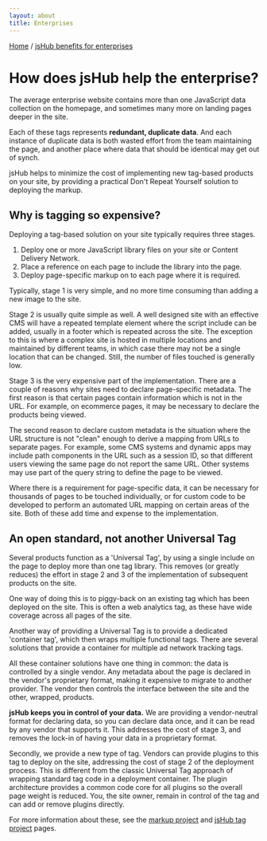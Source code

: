 ```yaml
---
layout: about
title: Enterprises
---
```


<p class="path noprint">
  <a class="pathentry" href="/">Home</a> 
  <span class="pathentry sep">/</span>
  <a class="pathentry" href="/enterprises/">jsHub benefits for enterprises</a> 
  <br style="clear: both" />
</p>

# How does jsHub help the enterprise? #

The average enterprise website contains more than one JavaScript data collection on the homepage, and sometimes many more on landing pages deeper in the site.

Each of these tags represents **redundant, duplicate data**. And each instance of duplicate data is both wasted effort from the team maintaining the page, and another place where data that should be identical may get out of synch.

jsHub helps to minimize the cost of implementing new tag-based products on your site, by providing a practical Don't Repeat Yourself solution to deploying the markup.

## Why is tagging so expensive? ##

Deploying a tag-based solution on your site typically requires three stages.
 1. Deploy one or more JavaScript library files on your site or Content Delivery Network.
 2. Place a reference on each page to include the library into the page.
 3. Deploy page-specific markup on to each page where it is required.

Typically, stage 1 is very simple, and no more time consuming than adding a new image to the site.

Stage 2 is usually quite simple as well. A well designed site with an effective CMS will have a repeated template element where the script include can be added, usually in a footer which is repeated across the site. The exception to this is where a complex site is hosted in multiple locations and maintained by different teams, in which case there may not be a single location that can be changed. Still, the number of files touched is generally low.

Stage 3 is the very expensive part of the implementation. There are a couple of reasons why sites need to declare page-specific metadata. The first reason is that certain pages contain information which is not in the URL. For example, on ecommerce pages, it may be necessary to declare the products being viewed. 

The second reason to declare custom metadata is the situation where the URL structure is not "clean" enough to derive a mapping from URLs to separate pages. For example, some CMS systems and dynamic apps may include path components in the URL such as a session ID, so that different users viewing the same page do not report the same URL. Other systems may use part of the query string to define the page to be viewed.

Where there is a requirement for page-specific data, it can be necessary for thousands of pages to be touched individually, or for custom code to be developed to perform an automated URL mapping on certain areas of the site. Both of these add time and expense to the implementation.

## An open standard, not another Universal Tag ##

Several products function as a 'Universal Tag', by using a single include on the page to deploy more than one tag library. This removes (or greatly reduces) the effort in stage 2 and 3 of the implementation of subsequent products on the site.

One way of doing this is to piggy-back on an existing tag which has been deployed on the site. This is often a web analytics tag, as these have wide coverage across all pages of the site. 

Another way of providing a Universal Tag is to provide a dedicated 'container tag', which then wraps multiple functional tags. There are several solutions that provide a container for multiple ad network tracking tags.

All these container solutions have one thing in common: the data is controlled by a single vendor. Any metadata about the page is declared in the vendor's proprietary format, making it expensive to migrate to another provider. The vendor then controls the interface between the site and the other, wrapped, products.

**jsHub keeps you in control of your data.** We are providing a vendor-neutral format for declaring data, so you can declare data once, and it can be read by any vendor that supports it. This addresses the cost of stage 3, and removes the lock-in of having your data in a proprietary format.

Secondly, we provide a new type of tag. Vendors can provide plugins to this tag to deploy on the site, addressing the cost of stage 2 of the deployment process. This is different from the classic Universal Tag approach of wrapping standard tag code in a deployment container. The plugin architecture provides a common code core for all plugins so the overall page weight is reduced. You, the site owner, remain in control of the tag and can add or remove plugins directly. 

For more information about these, see the [markup project](/projects/markup/) and [jsHub tag project](/projects/jshub/) pages.